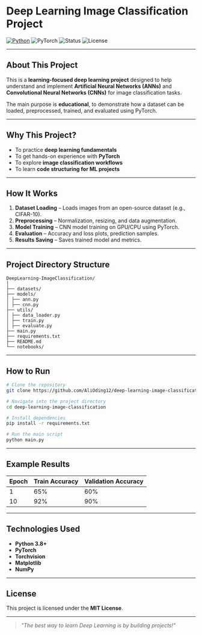 # Deep Learning Image Classification Project

[![Python](https://img.shields.io/badge/Python-3.8%2B-blue)](https://www.python.org/)
![PyTorch](https://img.shields.io/badge/Framework-PyTorch-orange)
![Status](https://img.shields.io/badge/Status-Learning%20Project-green)
![License](https://img.shields.io/badge/License-MIT-yellow)

---

## About This Project
This is a **learning-focused deep learning project** designed to help understand and implement **Artificial Neural Networks (ANNs)** and **Convolutional Neural Networks (CNNs)** for image classification tasks.

The main purpose is **educational**, to demonstrate how a dataset can be loaded, preprocessed, trained, and evaluated using PyTorch.

---

## Why This Project?
- To practice **deep learning fundamentals**
- To get hands-on experience with **PyTorch**
- To explore **image classification workflows**
- To learn **code structuring for ML projects**

---

## How It Works
1. **Dataset Loading** – Loads images from an open-source dataset (e.g., CIFAR-10).
2. **Preprocessing** – Normalization, resizing, and data augmentation.
3. **Model Training** – CNN model training on GPU/CPU using PyTorch.
4. **Evaluation** – Accuracy and loss plots, prediction samples.
5. **Results Saving** – Saves trained model and metrics.

---

## Project Directory Structure
```plaintext
DeepLearning-ImageClassification/
│
├── datasets/               
├── models/                   
│ ├── ann.py
│ ├── cnn.py                 
├── utils/ 
│ ├── data_loader.py
│ ├── train.py
│ ├── evaluate.py                 
├── main.py                 
├── requirements.txt        
├── README.md               
└── notebooks/              
```

---

## How to Run
```bash
# Clone the repository
git clone https://github.com/AliOding12/deep-learning-image-classification.git

# Navigate into the project directory
cd deep-learning-image-classification

# Install dependencies
pip install -r requirements.txt

# Run the main script
python main.py
```

---

## Example Results
| Epoch | Train Accuracy | Validation Accuracy |
|-------|---------------|---------------------|
| 1     | 65%           | 60%                 |
| 10    | 92%           | 90%                 |

---


## Technologies Used
- **Python 3.8+**
- **PyTorch**
- **Torchvision**
- **Matplotlib**
- **NumPy**

---

## License
This project is licensed under the **MIT License**.

---

> *"The best way to learn Deep Learning is by building projects!"*
<!-- Initial commit: Set up project with README, requirements.txt and .gitignore -->
<!-- Update README with project details and usage -->
